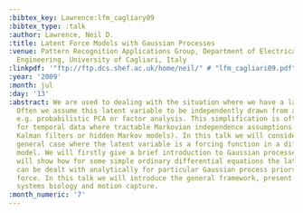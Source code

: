 ```yaml
---
:bibtex_key: Lawrence:lfm_cagliary09
:bibtex_type: :talk
:author: Lawrence, Neil D.
:title: Latent Force Models with Gaussian Processes
:venue: Pattern Recognition Applications Group, Department of Electrical and Electronic
  Engineering, University of Cagliari, Italy
:linkpdf: '"ftp://ftp.dcs.shef.ac.uk/home/neil/" # "lfm_cagliari09.pdf"'
:year: '2009'
:month: jul
:day: '13'
:abstract: We are used to dealing with the situation where we have a latent variable.
  Often we assume this latent variable to be independently drawn from a distribution,
  e.g. probabilistic PCA or factor analysis. This simplification is often extended
  for temporal data where tractable Markovian independence assumptions are used (e.g.
  Kalman filters or hidden Markov models). In this talk we will consider the more
  general case where the latent variable is a forcing function in a differential equation
  model. We will firstly give a brief introduction to Gaussian processes, then we
  will show how for some simple ordinary differential equations the latent variable
  can be dealt with analytically for particular Gaussian process priors over the latent
  force. In this talk we will introduce the general framework, present results in
  systems biology and motion capture.
:month_numeric: '7'
---
```

